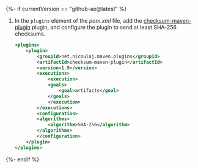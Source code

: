 {%- if currentVersion == "github-ae@latest" %}
1. In the `plugins` element of the *pom.xml* file, add the [checksum-maven-plugin](http://checksum-maven-plugin.nicoulaj.net/index.html) plugin, and configure the plugin to send at least SHA-256 checksums.
    ```xml
    <plugins>
        <plugin>
            <groupId>net.nicoulaj.maven.plugins</groupId>
            <artifactId>checksum-maven-plugin</artifactId>
            <version>1.9</version>
            <executions>
                <execution>
                <goals>
                    <goal>artifacts</goal>
                </goals>
                </execution>
            </executions>
            <configuration>
            <algorithms>
                <algorithm>SHA-256</algorithm>
            </algorithms>
            </configuration>
        </plugin>
    </plugins>
    ```
{%- endif %}

